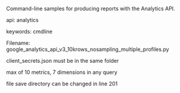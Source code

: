 Command-line samples for producing reports with the Analytics API.

api: analytics

keywords: cmdline

Filename: google_analytics_api_v3_10krows_nosampling_multiple_profiles.py

client_secrets.json must be in the same folder

max of 10 metrics, 7 dimensions in any query

file save directory can be changed in line 201
